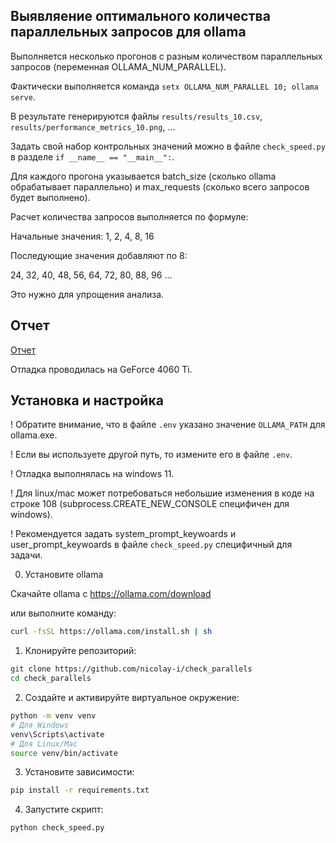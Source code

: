 ## Выявляение оптимального количества параллельных запросов для ollama

Выполняется несколько прогонов с разным количеством параллельных запросов (переменная OLLAMA_NUM_PARALLEL).

Фактически выполняется команда `setx OLLAMA_NUM_PARALLEL 10; ollama serve`.

В результате генерируются файлы `results/results_10.csv`, `results/performance_metrics_10.png`, ...

Задать свой набор контрольных значений можно в файле `check_speed.py` в разделе `if __name__ == "__main__":`.

Для каждого прогона указывается batch_size (сколько ollama обрабатывает параллельно) и max_requests (сколько всего запросов будет выполнено).

Расчет количества запросов выполняется по формуле:

Начальные значения:
1, 2, 4, 8, 16

Последующие значения добавляют по 8:

24, 32, 40, 48, 56, 64, 72, 80, 88, 96 ...

Это нужно для упрощения анализа.

## Отчет

[Отчет](report.md)

Отладка проводилась на GeForce 4060 Ti.


## Установка и настройка

! Обратите внимание, что в файле `.env` указано значение `OLLAMA_PATH` для ollama.exe.

! Если вы используете другой путь, то измените его в файле `.env`.

! Отладка выполнялась на windows 11.

! Для linux/mac может потребоваться небольшие изменения в коде на строке 108 (subprocess.CREATE_NEW_CONSOLE специфичен для windows).


! Рекомендуется задать system_prompt_keywoards и user_prompt_keywoards в файле `check_speed.py` специфичный для задачи.


0. Установите ollama

Скачайте ollama с https://ollama.com/download

или выполните команду:

```bash
curl -fsSL https://ollama.com/install.sh | sh
```

1. Клонируйте репозиторий:
```bash
git clone https://github.com/nicolay-i/check_parallels
cd check_parallels
```

2. Создайте и активируйте виртуальное окружение:
```bash
python -m venv venv
# Для Windows
venv\Scripts\activate
# Для Linux/Mac
source venv/bin/activate
```

3. Установите зависимости:
```bash
pip install -r requirements.txt
```

4. Запустите скрипт:
```bash
python check_speed.py
```


